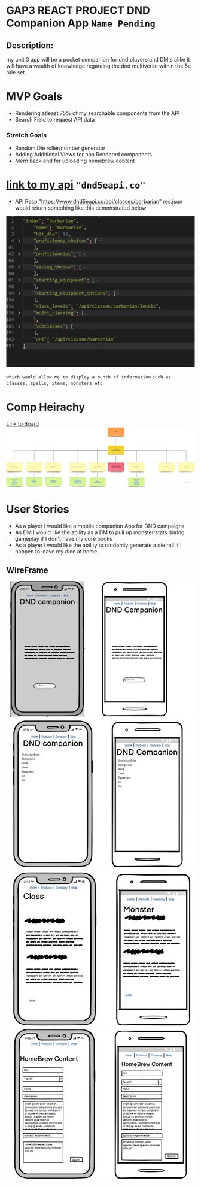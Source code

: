 ﻿# GAP3 REACT PROJECT DND Companion App  `Name Pending`
## Description: 
my unit 3 app will be 
a pocket companion for dnd players and DM's alike 
it will have a wealth of knowledge 
regarding the dnd multiverse within the 5e rule set.
# MVP Goals
- Rendering atleast 75% of my searchable components from the API
- Search Field to request API data
### Stretch Goals
- Random Die roller/number generator
- Adding Additional Views for non Rendered components
- Mern back end for uploading homebrew content

# [link to my api](https://www.dnd5eapi.co/) `"dnd5eapi.co"`
- API Resp "https://www.dnd5eapi.co/api/classes/barbarian" 
res.json would return something like this demonstrated below


![res](images/dndapi.png)


`which would allow me to display a bunch of information`
`such as classes, spells, items, monsters etc`
# Comp Heirachy
[Link to Board](https://miro.com/app/board/uXjVONjQ4Z8=/?invite_link_id=526593467844)
![Compy Heirachy](images/GAP3CompHeirahy.jpg)
# User Stories
 - As a player I would like a mobile companion App for DND campaigns
 - As DM I would like the ability as a DM to pull up monster stats during gameplay if I don't have my core books
 - As a player I would like the ability to randomly generate a die roll if I happen to leave my dice at home

## WireFrame
![wireframe homepage](images/wireframe1.png)
![index route](images/wireframe2.png)
![display pages](images/wireframe3.png)
![possible homebrew create](images/wireframe4.png)


